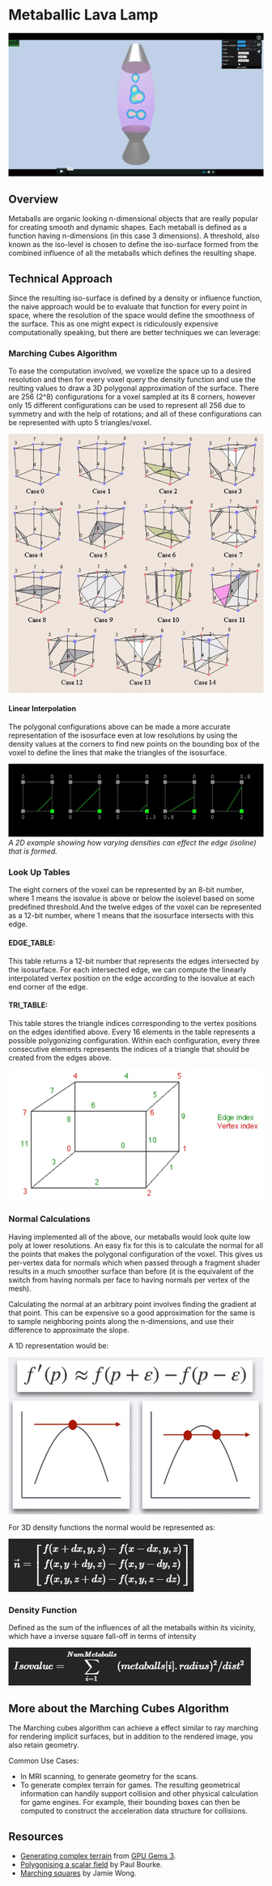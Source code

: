 # Metaballic Lava Lamp

[![](Images/Metaballs_vimeoLink.png)](https://vimeo.com/227361586)

## Overview

Metaballs are organic looking n-dimensional objects that are really popular for creating smooth and dynamic shapes. Each metaball is defined as a function having n-dimensions (in this case 3 dimensions). A threshold, also known as the iso-level is chosen to define the iso-surface formed from the combined influence of all the metaballs which defines the resulting shape.

## Technical Approach

Since the resulting iso-surface is defined by a density or influence function, the naive approach would be to evaluate that function for every point in space, where the resolution of the space would define the smoothness of the surface. This as one might expect is ridiculously expensive computationally speaking, but there are better techniques we can leverage:

### Marching Cubes Algorithm

To ease the computation involved, we voxelize the space up to a desired resolution and then for every voxel query the density function and use the reulting values to draw a 3D polygonal approximation of the surface. There are 256 (2^8) configurations for a voxel sampled at its 8 corners, however only 15 different configurations can be used to represent all 256 due to symmetry and with the help of rotations; and all of these configurations can be represented with upto 5 triangles/voxel.

![](Images/MC_Cases.jpg)

#### Linear Interpolation

The polygonal configurations above can be made a more accurate representation of the isosurface even at low resolutions by using the density values at the corners to find new points on the bounding box of the voxel to define the lines that make the triangles of the isosurface.

![](Images/Lerp_examples.jpg)
_A 2D example showing how varying densities can effect the edge (isoline) that is formed._

### Look Up Tables

The eight corners of the voxel can be represented by an 8-bit number, where 1 means the isovalue is above or below the isolevel based on some predefined threshold.And the twelve edges of the voxel can be represented as a 12-bit number, where 1 means that the isosurface intersects with this edge.

#### EDGE_TABLE: 

This table returns a 12-bit number that represents the edges intersected by the isosurface. For each intersected edge, we can compute the linearly interpolated vertex position on the edge according to the isovalue at each end corner of the edge.

#### TRI_TABLE: 

This table stores the triangle indices corresponding to the vertex positions on the edges identified above. Every 16 elements in the table represents a possible polygonizing configuration. Within each configuration, every three consecutive elements represents the indices of a triangle that should be created from the edges above.

![](Images/Voxel_Indexing.jpg)

### Normal Calculations

Having implemented all of the above, our metaballs would look quite low poly at lower resolutions. An easy fix for this is to calculate the normal for all the points that makes the polygonal configuration of the voxel. This gives us per-vertex data for normals which when passed through a fragment shader results in a much smoother surface than before (it is the equivalent of the switch from having normals per face to having normals per vertex of the mesh). 

Calculating the normal at an arbitrary point involves finding the gradient at that point. This can be expensive so a good approximation for the same is to sample neighboring points along the n-dimensions, and use their difference to approximate the slope.

A 1D representation would be:

![](Images/NormalCalc1D.jpg)

For 3D density functions the normal would be represented as:

![](Images/normalEquation.png)

### Density Function
Defined as the sum of the influences of all the metaballs within its vicinity, which have a inverse square fall-off in terms of intensity

![](Images/isoValueEquation.png)

## More about the Marching Cubes Algorithm
The Marching cubes algorithm can achieve a effect similar to ray marching for rendering implicit surfaces, but in addition to the rendered image, you also retain geometry.

Common Use Cases:
- In MRI scanning, to generate geometry for the scans.
- To generate complex terrain for games. The resulting geometrical information can handily support collision and other physical calculation for game engines. For example, their bounding boxes can then be computed to construct the acceleration data structure for collisions.

## Resources
- [Generating complex terrain](https://developer.nvidia.com/gpugems/GPUGems3/gpugems3_ch01.html) from [GPU Gems 3](https://developer.nvidia.com/gpugems/GPUGems3/gpugems3_pref01.html).
- [Polygonising a scalar field](http://paulbourke.net/geometry/polygonise/) by Paul Bourke.
- [Marching squares](http://jamie-wong.com/2014/08/19/metaballs-and-marching-squares/) by Jamie Wong.
